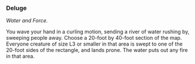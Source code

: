 ### Deluge
_Water and Force._

You wave your hand in a curling motion, sending a river of water rushing by, sweeping people away. Choose a 20-foot by 40-foot section of the map. Everyone creature of size L3 or smaller in that area is swept to one of the 20-foot sides of the rectangle, and lands prone. The water puts out any fire in that area.
